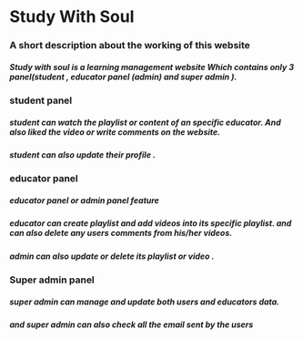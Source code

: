 <h1>Study With Soul</h1>
</hr>
<h3>A short description about the working of this website</h3>

<h5>Study with soul is a learning management website Which  contains only 3 panel(student , educator panel (admin) and super admin ).</h5>

<h3><b>student  panel</b></h3>
<h5> student can watch the playlist or content of an specific educator. And also liked the video or write comments on the website.
 </h5>
 <h5> student can also update their profile . </h5>

<h3><b>educator panel</b></h3>
 <h5>educator panel or admin panel feature</h5>
 <h5> educator can create playlist and add videos into its specific playlist. and can also delete any users comments from his/her videos.</h5>
 <h5> admin can also update or delete its playlist or video .</h5>

 <h3>Super admin panel </h3>
 <h5> super admin can manage and update  both users and educators data. </h5>
 <h5>and super admin can also check all the email sent by the users </h5>